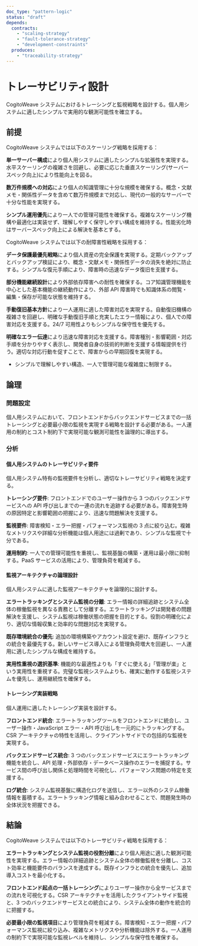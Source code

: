 ```yaml
---
doc_type: "pattern-logic"
status: "draft"
depends:
  contracts:
    - "scaling-strategy"
    - "fault-tolerance-strategy"
    - "development-constraints"
  produces:
    - "traceability-strategy"
---
```


# トレーサビリティ設計

CogitoWeave システムにおけるトレーシングと監視戦略を設計する。個人用システムに適したシンプルで実用的な観測可能性を確立する。

## 前提

<!-- PREMISE_BEGIN: scaling-strategy -->

CogitoWeave システムでは以下のスケーリング戦略を採用する：

**単一サーバー構成**により個人用システムに適したシンプルな拡張性を実現する。水平スケーリングの複雑さを回避し、必要に応じた垂直スケーリング(サーバースペック向上)により性能向上を図る。

**数万件規模への対応**により個人の知識管理に十分な規模を確保する。概念・文献メモ・関係性データを含めて数万件規模まで対応し、現代の一般的なサーバーで十分な性能を実現する。

**シンプル運用優先**により一人での管理可能性を確保する。複雑なスケーリング機構や最適化は実装せず、理解しやすく保守しやすい構成を維持する。性能劣化時はサーバースペック向上による解決を基本とする。

<!-- PREMISE_END: scaling-strategy -->

<!-- PREMISE_BEGIN: fault-tolerance-strategy -->

CogitoWeave システムでは以下の耐障害性戦略を採用する：

**データ保護最優先戦略**により個人資産の完全保護を実現する。定期バックアップとバックアップ検証により、概念・文献メモ・関係性データの消失を絶対に防止する。シンプルな復元手順により、障害時の迅速なデータ復旧を支援する。

**部分機能継続設計**により外部依存障害への耐性を確保する。コア知識管理機能を中心とした基本機能の継続動作により、外部 API 障害時でも知識体系の閲覧・編集・保存が可能な状態を維持する。

**手動復旧基本方針**により一人運用に適した障害対応を実現する。自動復旧機構の複雑さを回避し、明確な手動復旧手順と充実したエラー情報により、個人での障害対応を支援する。24/7 可用性よりもシンプルな保守性を優先する。

**明確なエラー伝達**により迅速な障害対応を支援する。障害種別・影響範囲・対応手順を分かりやすく表示し、開発者自身の技術的判断を支援する情報提供を行う。適切な対応行動を促すことで、障害からの早期回復を実現する。

<!-- PREMISE_END: fault-tolerance-strategy -->

<!-- PREMISE_BEGIN: development-constraints -->

- シンプルで理解しやすい構造、一人で管理可能な複雑度に制限する。

<!-- PREMISE_END: development-constraints -->

## 論理

### 問題設定

個人用システムにおいて、フロントエンドからバックエンドサービスまでの一括トレーシングと必要最小限の監視を実現する戦略を設計する必要がある。一人運用の制約とコスト制約下で実現可能な観測可能性を論理的に導出する。

### 分析

#### 個人用システムのトレーサビリティ要件

個人用システム特有の監視要件を分析し、適切なトレーサビリティ戦略を決定する。

**トレーシング要件**: フロントエンドでのユーザー操作から 3 つのバックエンドサービスへの API 呼び出しまでの一連の流れを追跡する必要がある。障害発生時の原因特定と影響範囲の把握により、迅速な問題解決を支援する。

**監視要件**: 障害検知・エラー把握・パフォーマンス監視の 3 点に絞り込む。複雑なメトリクスや詳細な分析機能は個人用途には過剰であり、シンプルな監視で十分である。

**運用制約**: 一人での管理可能性を重視し、監視基盤の構築・運用は最小限に抑制する。PaaS サービスの活用により、管理負荷を軽減する。

#### 監視アーキテクチャの論理設計

個人用システムに適した監視アーキテクチャを論理的に設計する。

**エラートラッキングとシステム監視の分離**: エラー情報の詳細追跡とシステム全体の稼働監視を異なる責務として分離する。エラートラッキングは開発者の問題解決を支援し、システム監視は稼働状態の把握を目的とする。役割の明確化により、適切な情報収集と効率的な問題対応を実現する。

**既存環境統合の優先**: 追加の環境構築やアカウント設定を避け、既存インフラとの統合を最優先する。新しいサービス導入による管理負荷増大を回避し、一人運用に適したシンプルな構成を維持する。

**実用性重視の選択基準**: 機能的な最適性よりも「すぐに使える」「管理が楽」という実用性を重視する。完璧な監視システムよりも、確実に動作する監視システムを優先し、運用継続性を確保する。

#### トレーシング実装戦略

個人運用に適したトレーシング実装を設計する。

**フロントエンド統合**: エラートラッキングツールをフロントエンドに統合し、ユーザー操作・JavaScript エラー・API 呼び出しを一元的にトラッキングする。CSR アーキテクチャの特性を活用し、クライアントサイドでの包括的な監視を実現する。

**バックエンドサービス統合**: 3 つのバックエンドサービスにエラートラッキング機能を統合し、API 処理・外部依存・データベース操作のエラーを捕捉する。サービス間の呼び出し関係と処理時間を可視化し、パフォーマンス問題の特定を支援する。

**ログ統合**: システム監視基盤に構造化ログを送信し、エラー以外のシステム稼働情報を蓄積する。エラートラッキング情報と組み合わせることで、問題発生時の全体状況を把握できる。

## 結論

<!-- GLOBAL_CONCLUSION_BEGIN: traceability-strategy -->

CogitoWeave システムでは以下のトレーサビリティ戦略を採用する：

**エラートラッキングとシステム監視の役割分離**により個人用途に適した観測可能性を実現する。エラー情報の詳細追跡とシステム全体の稼働監視を分離し、コスト効率と機能要件のバランスを達成する。既存インフラとの統合を優先し、追加導入コストを最小化する。

**フロントエンド起点の一括トレーシング**によりユーザー操作から全サービスまでの流れを可視化する。CSR アーキテクチャを活用したクライアントサイド監視と、3 つのバックエンドサービスとの統合により、システム全体の動作を統合的に把握する。

**必要最小限の監視項目**により管理負荷を軽減する。障害検知・エラー把握・パフォーマンス監視に絞り込み、複雑なメトリクスや分析機能は除外する。一人運用の制約下で実現可能な監視レベルを維持し、シンプルな保守性を確保する。

<!-- GLOBAL_CONCLUSION_END: traceability-strategy -->
